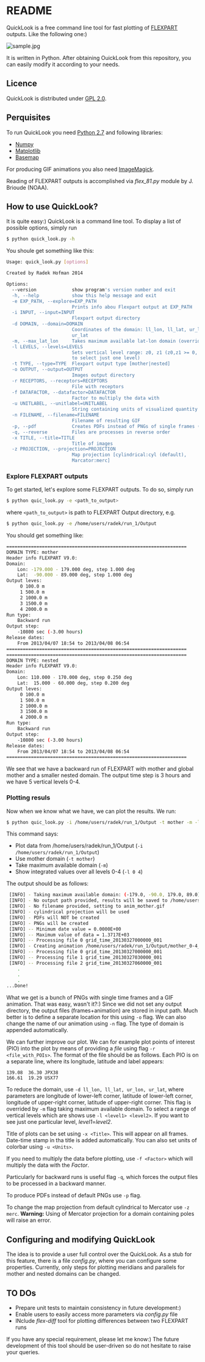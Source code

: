 # README #

QuickLook is a free command line tool for fast plotting of [FLEXPART](http://www.flexpart.eu) outputs. Like the following one:)

![sample.jpg](https://bitbucket.org/repo/dAb4ay/images/3604357401-sample.jpg)

It is written in Python. After obtaining OuickLook from this repository, you can easily modify it according to your needs.

## Licence ##

QuickLook is distributed under [GPL 2.0](http://www.gnu.org/licenses/gpl-2.0.html).

## Perquisites ##

To run QuickLook you need [Python 2.7](https://www.python.org/downloads/) and following libraries:

* [Numpy](http://www.numpy.org/)
* [Matplotlib](http://matplotlib.org/)
* [Basemap](http://matplotlib.org/basemap/)

For producing GIF animations you also need [ImageMagick](http://www.imagemagick.org/).

Reading of FLEXPART outputs is accomplished via *flex_81.py* module by J. Brioude (NOAA).

## How to use QuickLook? ##

It is quite easy:) QuickLook is a command line tool. To display a list of possible options, simply run

```bash
$ python quick_look.py -h
```

You shoule get something like this:

```bash
Usage: quick_look.py [options]

Created by Radek Hofman 2014

Options:
  --version             show program's version number and exit
  -h, --help            show this help message and exit
  -e EXP_PATH, --explore=EXP_PATH
                        Prints info abou Flexpart output at EXP_PATH
  -i INPUT, --input=INPUT
                        Flexpart output directory
  -d DOMAIN, --domain=DOMAIN
                        Coordinates of the domain: ll_lon, ll_lat, ur_lon,
                        ur_lat
  -m, --max_lat_lon     Takes maximum available lat-lon domain (overrides -d)
  -l LEVELS, --levels=LEVELS
                        Sets vertical level range: z0, z1 (z0,z1 >= 0, z0=z1
                        to select just one level)
  -t TYPE, --type=TYPE  Flexpart output type [mother|nested]
  -o OUTPUT, --output=OUTPUT
                        Images output directory
  -r RECEPTORS, --receptors=RECEPTORS
                        File with receptors
  -f DATAFACTOR, --datafactor=DATAFACTOR
                        Factor to multiply the data with
  -u UNITLABEL, --unitlabel=UNITLABEL
                        String containing units of visualized quantity
  -n FILENAME, --filename=FILENAME
                        Filename of resulting GIF
  -p, --pdf             Creates PDFs instead of PNGs of single frames (slower)
  -q, --reverse         Files are processes in reverse order
  -x TITLE, --title=TITLE
                        Title of images
  -z PROJECTION, --projection=PROJECTION
                        Map projection [cylindrical:cyl (default),
                        Marcator:merc]
```

### Explore FLEXPART outputs ###

To get started, let's explore some FLEXPART outputs. To do so, simply run
```bash
$ python quic_look.py -e <path_to_output>
```
where `<path_to_output>` is path to FLEXPART Output directory, e.g.

```bash
$ python quic_look.py -e /home/users/radek/run_1/Output
```

You should get something like:

```bash
==================================================================
DOMAIN TYPE: mother
Header info FLEXPART V9.0:
Domain:
    Lon: -179.000 - 179.000 deg, step 1.000 deg
    Lat:  -90.000 - 89.000 deg, step 1.000 deg
Output leves:
     0 100.0 m
     1 500.0 m
     2 1000.0 m
     3 1500.0 m
     4 2000.0 m
Run type:
    Backward run
Output step:
    -10800 sec (-3.00 hours)
Release dates:
    From 2013/04/07 18:54 to 2013/04/08 06:54
==================================================================
==================================================================
DOMAIN TYPE: nested
Header info FLEXPART V9.0:
Domain:
    Lon: 110.000 - 170.000 deg, step 0.250 deg
    Lat:  15.000 - 60.000 deg, step 0.200 deg
Output leves:
     0 100.0 m
     1 500.0 m
     2 1000.0 m
     3 1500.0 m
     4 2000.0 m
Run type:
    Backward run
Output step:
    -10800 sec (-3.00 hours)
Release dates:
    From 2013/04/07 18:54 to 2013/04/08 06:54
==================================================================
```

We see that we have a backward run of FLEXPART with mother and global mother and a smaller nested domain. The output time step is 3 hours and we have 5 vertical levels 0-4.

### Plotting resuls ###

Now when we know what we have, we can plot the results. We run:

```bash
$ python quic_look.py -i /home/users/radek/run_1/Output -t mother -m -l 0 4
```

This command says:

* Plot data from /home/users/radek/run_1/Output (`-i /home/users/radek/run_1/Output`)
* Use mother domain (`-t mother`)
* Take maximum available domain (`-m`)
* Show integrated values over all levels 0-4 (`-l 0 4`)

The output should be as follows:
```bash
 [INFO] - Taking maximum available domain: (-179.0, -90.0, 179.0, 89.0)
 [INFO] - No output path provided, results will be saved to /home/users/radek/run_1/Output
 [INFO] - No filename provided, setting to anim_mother.gif
 [INFO] - cylindrical projection will be used
 [INFO] - PDFs will NOT be created
 [INFO] - PNGs will be created
 [INFO] -- Minimum date value = 0.0000E+00
 [INFO] -- Maximum value of data = 1.3717E+03
 [INFO] -- Processing file 0 grid_time_20130327000000_001
 [INFO] - Creating animation /home/users/radek/run_1/Output/mother_0-4_anim_mother.gif
 [INFO] -- Processing file 0 grid_time_20130327000000_001
 [INFO] -- Processing file 1 grid_time_20130327030000_001
 [INFO] -- Processing file 2 grid_time_20130327060000_001
    .
    .
    .
...Done!
```

What we get is a bunch of PNGs with single time frames and a GIF animation. That was easy, wasn't it?:) Since we did not set any output directory, the output files (frames+animation) are stored in input path. Much better is to define a separate location for this using `-o` flag. We can also change the name of our animation using `-n` flag. The type of domain is appended automatically.

We can further improve our plot. We can for example plot points of interest (PIO) into the plot by means of providing a *file* using flag `-r <file_with_POIs>`. The format of the file should be as follows. Each PIO is on a separate line, where its longitude, latitude and label appears:
```
139.08  36.30 JPX38
166.61  19.29 USX77
```
 
To reduce the domain, use `-d ll_lon, ll_lat, ur_lon, ur_lat`, where parameters are longitude of lower-left corner, latitude of lower-left corner, longitude of upper-right corner, latitude of upper-right corner. This flag is overrided by `-m` flag taking maximum available domain. To select a range of vertical levels which are shows use `-l <level1> <level2>`. If you want to see just one particular level, *level1*=*level2*.

Title of plots can be set using `-x <Title>`. This will appear on all frames. Date-time stamp in tha title is added automatically. You can also set units of colorbar using `-u <Units>`.

If you need to multiply the data before plotting, use `-f <Factor>` which will multiply the data with the *Factor*.

Particularly for backward runs is useful flag `-q`, which forces the output files to be processed in a backward manner.

To produce PDFs instead of default PNGs use `-p` flag.

To change the map projection from default cylindrical to Mercator use `-z merc`. **Warning:** Using of Mercator projection for a domain containing poles will raise an error.

## Configuring and modifying QuickLook ##

The idea is to provide a user full control over the QuickLook. As a stub for this feature, there is a file *config.py*, where you can configure some properties. Currently, only steps for plotting meridians and parallels for mother and nested domains can be changed.

## TO DOs ##

* Prepare unit tests to maintain consistency in future development:)
* Enable users to easily access more parameters via *config.py* file
* INclude *flex-diff* tool for plotting differences between two FLEXPART runs

If you have any special requirement, please let me know:) The future development of this tool should be user-driven so do not hesitate to raise your queries.